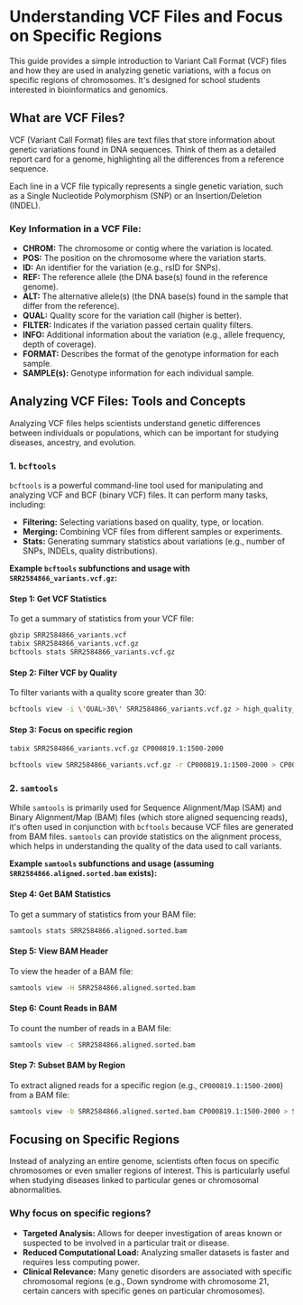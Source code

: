 # Understanding VCF Files and Focus on Specific Regions

This guide provides a simple introduction to Variant Call Format (VCF) files and how they are used in analyzing genetic variations, with a focus on specific regions of chromosomes. It's designed for school students interested in bioinformatics and genomics.

## What are VCF Files?

VCF (Variant Call Format) files are text files that store information about genetic variations found in DNA sequences. Think of them as a detailed report card for a genome, highlighting all the differences from a reference sequence.

Each line in a VCF file typically represents a single genetic variation, such as a Single Nucleotide Polymorphism (SNP) or an Insertion/Deletion (INDEL).

### Key Information in a VCF File:

*   **CHROM:** The chromosome or contig where the variation is located.
*   **POS:** The position on the chromosome where the variation starts.
*   **ID:** An identifier for the variation (e.g., rsID for SNPs).
*   **REF:** The reference allele (the DNA base(s) found in the reference genome).
*   **ALT:** The alternative allele(s) (the DNA base(s) found in the sample that differ from the reference).
*   **QUAL:** Quality score for the variation call (higher is better).
*   **FILTER:** Indicates if the variation passed certain quality filters.
*   **INFO:** Additional information about the variation (e.g., allele frequency, depth of coverage).
*   **FORMAT:** Describes the format of the genotype information for each sample.
*   **SAMPLE(s):** Genotype information for each individual sample.

## Analyzing VCF Files: Tools and Concepts

Analyzing VCF files helps scientists understand genetic differences between individuals or populations, which can be important for studying diseases, ancestry, and evolution.

### 1. `bcftools`

`bcftools` is a powerful command-line tool used for manipulating and analyzing VCF and BCF (binary VCF) files. It can perform many tasks, including:

*   **Filtering:** Selecting variations based on quality, type, or location.
*   **Merging:** Combining VCF files from different samples or experiments.
*   **Stats:** Generating summary statistics about variations (e.g., number of SNPs, INDELs, quality distributions).

**Example `bcftools` subfunctions and usage with `SRR2584866_variants.vcf.gz`:**

#### Step 1: Get VCF Statistics

To get a summary of statistics from your VCF file:

```bash
gbzip SRR2584866_variants.vcf
tabix SRR2584866_variants.vcf.gz
bcftools stats SRR2584866_variants.vcf.gz
```

#### Step 2: Filter VCF by Quality

To filter variants with a quality score greater than 30:

```bash
bcftools view -i \'QUAL>30\' SRR2584866_variants.vcf.gz > high_quality_variants.vcf
```

#### Step 3: Focus on specific region

```bash
tabix SRR2584866_variants.vcf.gz CP000819.1:1500-2000
```

```bash
bcftools view SRR2584866_variants.vcf.gz -r CP000819.1:1500-2000 > CP000819.1_1500_2000_variants.vcf
```

### 2. `samtools`

While `samtools` is primarily used for Sequence Alignment/Map (SAM) and Binary Alignment/Map (BAM) files (which store aligned sequencing reads), it's often used in conjunction with `bcftools` because VCF files are generated from BAM files. `samtools` can provide statistics on the alignment process, which helps in understanding the quality of the data used to call variants.

**Example `samtools` subfunctions and usage (assuming `SRR2584866.aligned.sorted.bam` exists):**

#### Step 4: Get BAM Statistics

To get a summary of statistics from your BAM file:

```bash
samtools stats SRR2584866.aligned.sorted.bam
```

#### Step 5: View BAM Header

To view the header of a BAM file:

```bash
samtools view -H SRR2584866.aligned.sorted.bam
```

#### Step 6: Count Reads in BAM

To count the number of reads in a BAM file:

```bash
samtools view -c SRR2584866.aligned.sorted.bam
```

#### Step 7: Subset BAM by Region

To extract aligned reads for a specific region (e.g., `CP000819.1:1500-2000`) from a BAM file:

```bash
samtools view -b SRR2584866.aligned.sorted.bam CP000819.1:1500-2000 > SRR2584866_subset.bam
```

##  Focusing on Specific Regions

Instead of analyzing an entire genome, scientists often focus on specific chromosomes or even smaller regions of interest. This is particularly useful when studying diseases linked to particular genes or chromosomal abnormalities.

### Why focus on specific regions?

*   **Targeted Analysis:** Allows for deeper investigation of areas known or suspected to be involved in a particular trait or disease.
*   **Reduced Computational Load:** Analyzing smaller datasets is faster and requires less computing power.
*   **Clinical Relevance:** Many genetic disorders are associated with specific chromosomal regions (e.g., Down syndrome with chromosome 21, certain cancers with specific genes on particular chromosomes).
